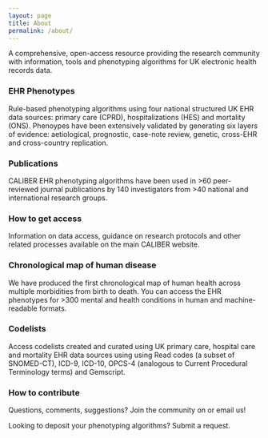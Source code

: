 ```yaml
---
layout: page
title: About
permalink: /about/
---
```


A comprehensive, open-access resource providing the research community with information, tools and phenotyping algorithms for UK electronic health records data.

### EHR Phenotypes
Rule-based phenotyping algorithms using four national structured UK EHR data sources: primary care (CPRD), hospitalizations (HES) and mortality (ONS). Phenoypes have been extensively validated by generating six layers of evidence: aetiological, prognostic, case-note review, genetic, cross-EHR and cross-country replication.

### Publications
CALIBER EHR phenotyping algorithms have been used in >60 peer-reviewed journal publications by 140 investigators from >40 national and international research groups.

### How to get access
Information on data access, guidance on research protocols and other related processes available on the main CALIBER website.

### Chronological map of human disease
We have produced the first chronological map of human health across multiple morbidities from birth to death. You can access the EHR phenotypes for >300 mental and health conditions in human and machine-readable formats.

### Codelists
Access codelists created and curated using UK primary care, hospital care and mortality EHR data sources using using Read codes (a subset of SNOMED-CT), ICD-9, ICD-10, OPCS-4 (analogous to Current Procedural Terminology terms) and Gemscript.

### How to contribute
Questions, comments, suggestions? Join the community
on  or email us!

Looking to deposit your phenotyping algorithms? Submit a request.